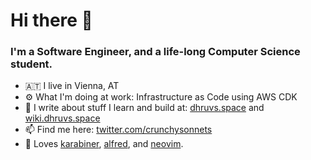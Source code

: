Hi there 👋
===

### I'm a Software Engineer, and a life-long Computer Science student.


- 🇦🇹 I live in Vienna, AT
- ⚙️  What I'm doing at work: Infrastructure as Code using AWS CDK
- 🌱 I write about stuff I learn and build at:
    [dhruvs.space](https://dhruvs.space) and [wiki.dhruvs.space](https://wiki.dhruvs.space)
- 📫 Find me here:
    [twitter.com/crunchysonnets](https://twitter.com/crunchysonnets)
- 💙 Loves [karabiner](https://karabiner-elements.pqrs.org/), [alfred](https://www.alfredapp.com/), and [neovim](https://github.com/neovim/neovim).
